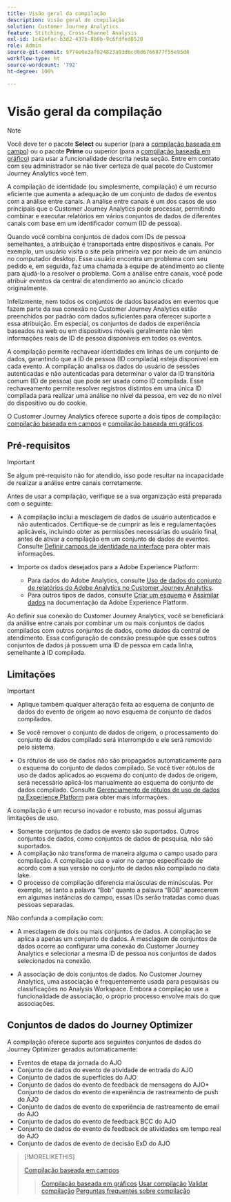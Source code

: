 ```yaml
---
title: Visão geral da compilação
description: Visão geral de compilação
solution: Customer Journey Analytics
feature: Stitching, Cross-Channel Analysis
exl-id: 1c42efac-b3d2-437b-8b0b-9c6fdfed8520
role: Admin
source-git-commit: 9774e0e3af024823a03dbcd8d6766877f55e95d8
workflow-type: ht
source-wordcount: '792'
ht-degree: 100%

---
```


# Visão geral da compilação

>[!NOTE]
>
>Você deve ter o pacote **Select** ou superior (para a [compilação baseada em campo](fbs.md)) ou o pacote **Prime** ou superior (para a [compilação baseada em gráfico](gbs.md)) para usar a funcionalidade descrita nesta seção. Entre em contato com seu administrador se não tiver certeza de qual pacote do Customer Journey Analytics você tem.

A compilação de identidade (ou simplesmente, compilação) é um recurso eficiente que aumenta a adequação de um conjunto de dados de eventos com a análise entre canais. A análise entre canais é um dos casos de uso principais que o Customer Journey Analytics pode processar, permitindo combinar e executar relatórios em vários conjuntos de dados de diferentes canais com base em um identificador comum (ID de pessoa).

Quando você combina conjuntos de dados com IDs de pessoa semelhantes, a atribuição é transportada entre dispositivos e canais. Por exemplo, um usuário visita o site pela primeira vez por meio de um anúncio no computador desktop. Esse usuário encontra um problema com seu pedido e, em seguida, faz uma chamada à equipe de atendimento ao cliente para ajudá-lo a resolver o problema. Com a análise entre canais, você pode atribuir eventos da central de atendimento ao anúncio clicado originalmente.

Infelizmente, nem todos os conjuntos de dados baseados em eventos que fazem parte da sua conexão no Customer Journey Analytics estão preenchidos por padrão com dados suficientes para oferecer suporte a essa atribuição. Em especial, os conjuntos de dados de experiência baseados na web ou em dispositivos móveis geralmente não têm informações reais de ID de pessoa disponíveis em todos os eventos.

A compilação permite rechavear identidades em linhas de um conjunto de dados, garantindo que a ID de pessoa (ID compilada) esteja disponível em cada evento. A compilação analisa os dados do usuário de sessões autenticadas e não autenticadas para determinar o valor da ID transitória comum (ID de pessoa) que pode ser usada como ID compilada. Esse rechaveamento permite resolver registros distintos em uma única ID compilada para realizar uma análise no nível da pessoa, em vez de no nível do dispositivo ou do cookie.

O Customer Journey Analytics oferece suporte a dois tipos de compilação: [compilação baseada em campos](fbs.md) e [compilação baseada em gráficos](gbs.md).

## Pré-requisitos

>[!IMPORTANT]
>
>Se algum pré-requisito não for atendido, isso pode resultar na incapacidade de realizar a análise entre canais corretamente.

Antes de usar a compilação, verifique se a sua organização está preparada com o seguinte:

- A compilação inclui a mesclagem de dados de usuário autenticados e não autenticados. Certifique-se de cumprir as leis e regulamentações aplicáveis, incluindo obter as permissões necessárias do usuário final, antes de ativar a compilação em um conjunto de dados de eventos. Consulte [Definir campos de identidade na interface](https://experienceleague.adobe.com/pt-br/docs/experience-platform/xdm/ui/fields/identity) para obter mais informações.

- Importe os dados desejados para a Adobe Experience Platform:

   - Para dados do Adobe Analytics, consulte [Uso de dados do conjunto de relatórios do Adobe Analytics no Customer Journey Analytics](/help/getting-started/aa-vs-cja/aa-data-in-cja.md).
   - Para outros tipos de dados, consulte [Criar um esquema](https://experienceleague.adobe.com/pt-br/docs/experience-platform/xdm/tutorials/create-schema-ui) e [Assimilar dados](https://experienceleague.adobe.com/pt-br/docs/experience-platform/ingestion/home) na documentação da Adobe Experience Platform.

Ao definir sua conexão do Customer Journey Analytics, você se beneficiará da análise entre canais por combinar um ou mais conjuntos de dados compilados com outros conjuntos de dados, como dados da central de atendimento. Essa configuração de conexão pressupõe que esses outros conjuntos de dados já possuem uma ID de pessoa em cada linha, semelhante à ID compilada.


## Limitações

>[!IMPORTANT]
>
>
>- Aplique também qualquer alteração feita ao esquema de conjunto de dados do evento de origem ao novo esquema de conjunto de dados compilados.
>
>- Se você remover o conjunto de dados de origem, o processamento do conjunto de dados compilado será interrompido e ele será removido pelo sistema.
>
>- Os rótulos de uso de dados não são propagados automaticamente para o esquema do conjunto de dados compilado. Se você tiver rótulos de uso de dados aplicados ao esquema do conjunto de dados de origem, será necessário aplicá-los manualmente ao esquema do conjunto de dados compilado. Consulte [Gerenciamento de rótulos de uso de dados na Experience Platform](https://experienceleague.adobe.com/pt-br/docs/experience-platform/data-governance/labels/overview) para obter mais informações.

A compilação é um recurso inovador e robusto, mas possui algumas limitações de uso.

- Somente conjuntos de dados de evento são suportados. Outros conjuntos de dados, como conjuntos de dados de pesquisa, não são suportados.
- A compilação não transforma de maneira alguma o campo usado para compilação. A compilação usa o valor no campo especificado de acordo com a sua versão no conjunto de dados não compilado no data lake.
- O processo de compilação diferencia maiúsculas de minúsculas. Por exemplo, se tanto a palavra “Bob” quanto a palavra “BOB” aparecerem em algumas instâncias do campo, essas IDs serão tratadas como duas pessoas separadas.

Não confunda a compilação com:

- A mesclagem de dois ou mais conjuntos de dados. A compilação se aplica a apenas um conjunto de dados. A mesclagem de conjuntos de dados ocorre ao configurar uma conexão do Customer Journey Analytics e selecionar a mesma ID de pessoa nos conjuntos de dados selecionados na conexão.

- A associação de dois conjuntos de dados. No Customer Journey Analytics, uma associação é frequentemente usada para pesquisas ou classificações no Analysis Workspace. Embora a compilação use a funcionalidade de associação, o próprio processo envolve mais do que associações.


## Conjuntos de dados do Journey Optimizer

A compilação oferece suporte aos seguintes conjuntos de dados do Journey Optimizer gerados automaticamente:

- Eventos de etapa da jornada do AJO
- Conjunto de dados do evento de atividade de entrada do AJO
- Conjunto de dados de superfícies do AJO
- Conjunto de dados do evento de feedback de mensagens do AJO* Conjunto de dados do evento de experiência de rastreamento de push do AJO
- Conjunto de dados de evento de experiência de rastreamento de email do AJO
- Conjunto de dados do evento de feedback BCC do AJO
- Conjunto de dados do evento de feedback de atividades em tempo real do AJO
- Conjunto de dados de evento de decisão ExD do AJO

>[!MORELIKETHIS]
>
>[Compilação baseada em campos](fbs.md)
>>[Compilação baseada em gráficos](gbs.md)
>>[Usar compilação](use-stitching.md)
>>[Validar compilação](validate.md)
>>[Perguntas frequentes sobre compilação](faq.md)

